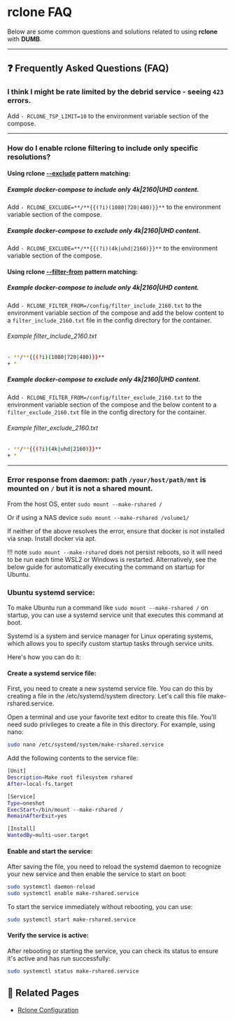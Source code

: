 # rclone FAQ

Below are some common questions and solutions related to using **rclone** with **DUMB**.

---

## ❓ Frequently Asked Questions (FAQ)

### I think I might be rate limited by the debrid service - seeing `423` errors.

Add `- RCLONE_TSP_LIMIT=10` to the environment variable section of the compose.

---

### How do I enable rclone filtering to include only specific resolutions? 


#### Using rclone [--exclude](https://rclone.org/filtering/#exclude-exclude-files-matching-pattern) pattern matching:


##### Example docker-compose to include only 4k|2160|UHD content. 

Add `- RCLONE_EXCLUDE=**/**{{(?i)(1080|720|480)}}**` to the environment variable section of the compose.


##### Example docker-compose to exclude only 4k|2160|UHD content. 

Add `- RCLONE_EXCLUDE=**/**{{(?i)(4k|uhd|2160)}}**` to the environment variable section of the compose. 


#### Using rclone [--filter-from](https://rclone.org/filtering/#filter-from-read-filtering-patterns-from-a-file) pattern matching:


##### Example docker-compose to include only 4k|2160|UHD content. 

Add `- RCLONE_FILTER_FROM=/config/filter_include_2160.txt` to the environment variable section of the compose and add the below content to a `filter_include_2160.txt` file in the config directory for the container. 


###### Example filter_include_2160.txt

```bash
- **/**{{(?i)(1080|720|480)}}**
+ *
```


##### Example docker-compose to exclude only 4k|2160|UHD content. 
Add `- RCLONE_FILTER_FROM=/config/filter_exclude_2160.txt` to the environment variable section of the compose and the below content to a `filter_exclude_2160.txt` file in the config directory for the container.


###### Example filter_exclude_2160.txt

```bash
- **/**{{(?i)(4k|uhd|2160)}}**
+ *
```

---

### Error response from daemon: path `/your/host/path/mnt` is mounted on `/` but it is not a shared mount.

From the host OS, enter `sudo mount --make-rshared /` 

Or if using a NAS device `sudo mount --make-rshared /volume1/` 

If neither of the above resolves the error, ensure that docker is not installed via snap. Install docker via apt. 

!!! note 
    `sudo mount --make-rshared` does not persist reboots, so it will need to be run each time WSL2 or Windows is restarted. Alternatively, see the below guide for automatically executing the command on startup for Ubuntu.


### Ubuntu systemd service:

To make Ubuntu run a command like `sudo mount --make-rshared /` on startup, you can use a systemd service unit that executes this command at boot.

Systemd is a system and service manager for Linux operating systems, which allows you to specify custom startup tasks through service units.

Here's how you can do it:


#### Create a systemd service file:
First, you need to create a new systemd service file. You can do this by creating a file in the /etc/systemd/system directory. Let's call this file make-rshared.service.

Open a terminal and use your favorite text editor to create this file. You'll need sudo privileges to create a file in this directory. For example, using nano:

```bash
sudo nano /etc/systemd/system/make-rshared.service
```

Add the following contents to the service file:

```bash
[Unit]
Description=Make root filesystem rshared
After=local-fs.target

[Service]
Type=oneshot
ExecStart=/bin/mount --make-rshared /
RemainAfterExit=yes

[Install]
WantedBy=multi-user.target
```


#### Enable and start the service:
After saving the file, you need to reload the systemd daemon to recognize your new service and then enable the service to start on boot:

```bash
sudo systemctl daemon-reload
sudo systemctl enable make-rshared.service
```
To start the service immediately without rebooting, you can use:

```bash
sudo systemctl start make-rshared.service
```


#### Verify the service is active:

After rebooting or starting the service, you can check its status to ensure it's active and has run successfully:

```bash
sudo systemctl status make-rshared.service
```


## 📎 Related Pages
- [Rclone Configuration](../services/dependent/rclone.md)